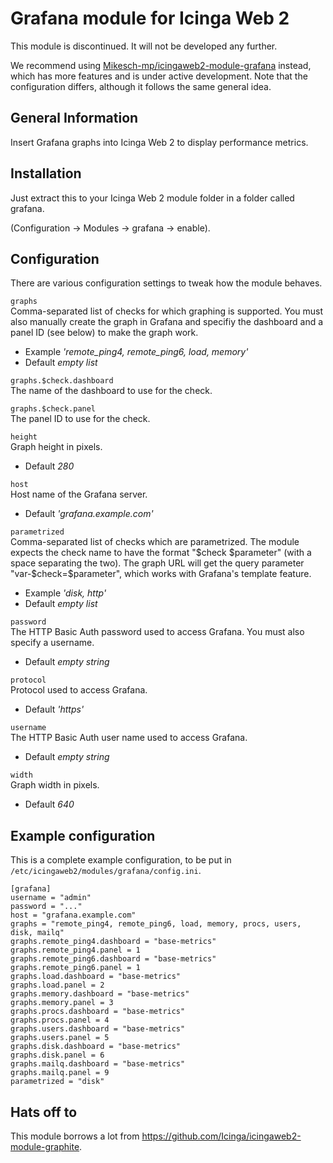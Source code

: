 # Grafana module for Icinga Web 2

This module is discontinued. It will not be developed any further.

We recommend using [Mikesch-mp/icingaweb2-module-grafana](https://github.com/Mikesch-mp/icingaweb2-module-grafana)
instead, which has more features and is under active development. Note that the
configuration differs, although it follows the same general idea.

## General Information

Insert Grafana graphs into Icinga Web 2 to display performance metrics.

## Installation

Just extract this to your Icinga Web 2 module folder in a folder called grafana.

(Configuration -> Modules -> grafana -> enable).

## Configuration

There are various configuration settings to tweak how the module behaves.

``graphs``  
Comma-separated list of checks for which graphing is supported. You must also
manually create the graph in Grafana and specifiy the dashboard and a panel ID 
(see below) to make the graph work.  
* Example *'remote_ping4, remote_ping6, load, memory'*  
* Default *empty list*

``graphs.$check.dashboard``  
The name of the dashboard to use for the check.

``graphs.$check.panel``  
The panel ID to use for the check.

``height``  
Graph height in pixels.  
* Default *280*

``host``  
Host name of the Grafana server.  
* Default *'grafana.example.com'*

``parametrized``  
Comma-separated list of checks which are parametrized. The module expects the
check name to have the format "$check $parameter" (with a space separating the
two). The graph URL will get the query parameter "var-$check=$parameter", which 
works with Grafana's template feature.  
* Example *'disk, http'*  
* Default *empty list*

``password``  
The HTTP Basic Auth password used to access Grafana. You must also specify
a username.
* Default *empty string*

``protocol``  
Protocol used to access Grafana.  
* Default *'https'*

``username``  
The HTTP Basic Auth user name used to access Grafana.
* Default *empty string*

``width``  
Graph width in pixels.  
* Default *640*

## Example configuration

This is a complete example configuration, to be put in ``/etc/icingaweb2/modules/grafana/config.ini``.

```
[grafana]
username = "admin"
password = "..."
host = "grafana.example.com"
graphs = "remote_ping4, remote_ping6, load, memory, procs, users, disk, mailq"
graphs.remote_ping4.dashboard = "base-metrics"
graphs.remote_ping4.panel = 1
graphs.remote_ping6.dashboard = "base-metrics"
graphs.remote_ping6.panel = 1
graphs.load.dashboard = "base-metrics"
graphs.load.panel = 2
graphs.memory.dashboard = "base-metrics"
graphs.memory.panel = 3
graphs.procs.dashboard = "base-metrics"
graphs.procs.panel = 4
graphs.users.dashboard = "base-metrics"
graphs.users.panel = 5
graphs.disk.dashboard = "base-metrics"
graphs.disk.panel = 6
graphs.mailq.dashboard = "base-metrics"
graphs.mailq.panel = 9
parametrized = "disk"
```

## Hats off to

This module borrows a lot from https://github.com/Icinga/icingaweb2-module-graphite.
